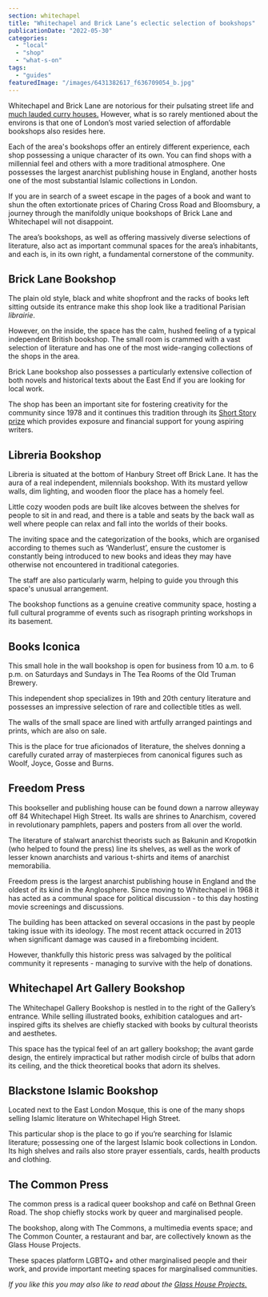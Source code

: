 ```yaml
---
section: whitechapel
title: "Whitechapel and Brick Lane’s eclectic selection of bookshops"
publicationDate: "2022-05-30"
categories: 
  - "local"
  - "shop"
  - "what-s-on"
tags: 
  - "guides"
featuredImage: "/images/6431382617_f636709054_b.jpg"
---
```


Whitechapel and Brick Lane are notorious for their pulsating street life and [much lauded curry houses.](https://whitechapellondon.co.uk/trip-through-banglatown/) However, what is so rarely mentioned about the environs is that one of London’s most varied selection of affordable bookshops also resides here.

Each of the area's bookshops offer an entirely different experience, each shop possessing a unique character of its own. You can find shops with a millennial feel and others with a more traditional atmosphere. One possesses the largest anarchist publishing house in England, another hosts one of the most substantial Islamic collections in London. 

If you are in search of a sweet escape in the pages of a book and want to shun the often extortionate prices of Charing Cross Road and Bloomsbury, a journey through the manifoldly unique bookshops of Brick Lane and Whitechapel will not disappoint.

The area’s bookshops, as well as offering massively diverse selections of literature, also act as important communal spaces for the area’s inhabitants, and each is, in its own right, a fundamental cornerstone of the community.

## **Brick Lane Bookshop**

The plain old style, black and white shopfront and the racks of books left sitting outside its entrance make this shop look like a traditional Parisian _librairie_.

However, on the inside, the space has the calm, hushed feeling of a typical independent British bookshop. The small room is crammed with a vast selection of literature and has one of the most wide-ranging collections of the shops in the area. 

Brick Lane bookshop also possesses a particularly extensive collection of both novels and historical texts about the East End if you are looking for local work.

The shop has been an important site for fostering creativity for the community since 1978 and it continues this tradition through its [Short Story prize](https://bricklanebookshop.org/2022-short-story-prize/) which provides exposure and financial support for young aspiring writers. 

## **Libreria Bookshop**

Libreria is situated at the bottom of Hanbury Street off Brick Lane. It has the aura of a real independent, milennials bookshop. With its mustard yellow walls, dim lighting, and wooden floor the place has a homely feel.

Little cozy wooden pods are built like alcoves between the shelves for people to sit in and read, and there is a table and seats by the back wall as well where people can relax and fall into the worlds of their books.

The inviting space and the categorization of the books, which are organised according to themes such as ‘Wanderlust’, ensure the customer is constantly being introduced to new books and ideas they may have otherwise not encountered in traditional categories. 

The staff are also particularly warm, helping to guide you through this space's unusual arrangement.

The bookshop functions as a genuine creative community space, hosting a full cultural programme of events such as risograph printing workshops in its basement.

## **Books Iconica**

This small hole in the wall bookshop is open for business from 10 a.m. to 6 p.m. on Saturdays and Sundays in The Tea Rooms of the Old Truman Brewery.

This independent shop specializes in 19th and 20th century literature and possesses an impressive selection of rare and collectible titles as well.

The walls of the small space are lined with artfully arranged paintings and prints, which are also on sale.

This is the place for true aficionados of literature, the shelves donning a carefully curated array of masterpieces from canonical figures such as Woolf, Joyce, Gosse and Burns. 

## **Freedom Press**

This bookseller and publishing house can be found down a narrow alleyway off 84 Whitechapel High Street. Its walls are shrines to Anarchism, covered in revolutionary pamphlets, papers and posters from all over the world.

The literature of stalwart anarchist theorists such as Bakunin and Kropotkin (who helped to found the press) line its shelves, as well as the work of lesser known anarchists and various t-shirts and items of anarchist memorabilia. 

Freedom press is the largest anarchist publishing house in England and the oldest of its kind in the Anglosphere. Since moving to Whitechapel in 1968 it has acted as a communal space for political discussion - to this day hosting movie screenings and discussions.

The building has been attacked on several occasions in the past by people taking issue with its ideology. The most recent attack occurred in 2013 when significant damage was caused in a firebombing incident. 

However, thankfully this historic press was salvaged by the political community it represents - managing to survive with the help of donations.

## **Whitechapel Art Gallery Bookshop**

The Whitechapel Gallery Bookshop is nestled in to the right of the Gallery’s entrance. While selling illustrated books, exhibition catalogues and art-inspired gifts its shelves are chiefly stacked with books by cultural theorists and aesthetes. 

This space has the typical feel of an art gallery bookshop; the avant garde design, the entirely impractical but rather modish circle of bulbs that adorn its ceiling, and the thick theoretical books that adorn its shelves.

## **Blackstone Islamic Bookshop**

Located next to the East London Mosque, this is one of the many shops selling Islamic literature on Whitechapel High Street. 

This particular shop is the place to go if you’re searching for Islamic literature; possessing one of the largest Islamic book collections in London. Its high shelves and rails also store prayer essentials, cards, health products and clothing. 

## **The Common Press**

The common press is a radical queer bookshop and café on Bethnal Green Road. The shop chiefly stocks work by queer and marginalised people. 

The bookshop, along with The Commons, a multimedia events space; and The Common Counter, a restaurant and bar, are collectively known as the Glass House Projects.

These spaces platform LGBTQ+ and other marginalised people and their work, and provide important meeting spaces for marginalised communities.

_If you like this you may also like to read about the [Glass House Projects.](https://bethnalgreenlondon.co.uk/glasshouse-queer-shop-brick-lane/)_

[](https://bethnalgreenlondon.co.uk/glasshouse-queer-shop-brick-lane/)
